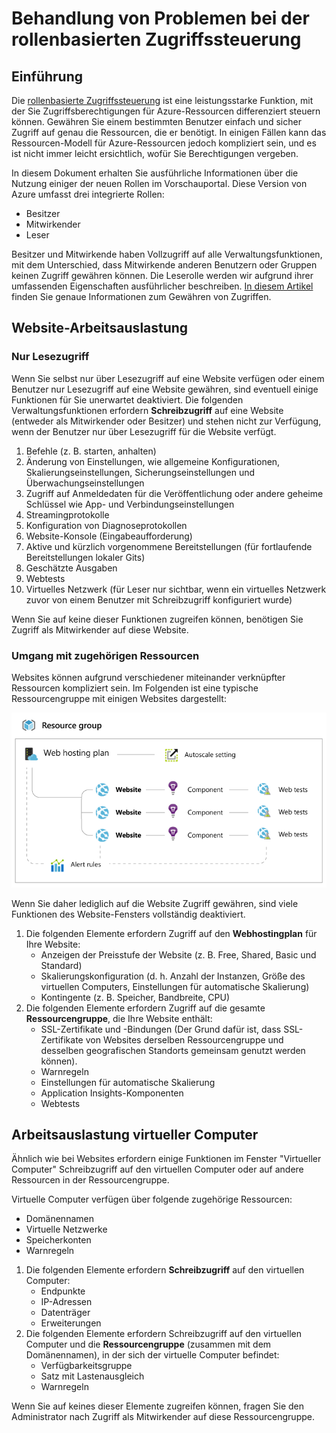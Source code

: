 ﻿<properties 
	pageTitle="Behandlung von Problemen bei der rollenbasierten Zugriffssteuerung" 
	description="" 
	services="" 
	documentationCenter="" 
	authors="stepsic-microsoft-com" 
	writer="" 
	manager="terrylan" 
	editor=""/>

<tags 
	ms.service="multiple" 
	ms.workload="multiple" 
	ms.tgt_pltfrm="ibiza" 
	ms.devlang="na" 
	ms.topic="article" 
	ms.date="11/03/2014" 
	ms.author="stepsic"/>

# Behandlung von Problemen bei der rollenbasierten Zugriffssteuerung

## Einführung

Die [rollenbasierte Zugriffssteuerung](http://azure.microsoft.com/documentation/articles/role-based-access-control-configure/) ist eine leistungsstarke Funktion, mit der Sie Zugriffsberechtigungen für Azure-Ressourcen differenziert steuern können. Gewähren Sie einem bestimmten Benutzer einfach und sicher Zugriff auf genau die Ressourcen, die er benötigt. In einigen Fällen kann das Ressourcen-Modell für Azure-Ressourcen jedoch kompliziert sein, und es ist nicht immer leicht ersichtlich, wofür Sie Berechtigungen vergeben.

In diesem Dokument erhalten Sie ausführliche Informationen über die Nutzung einiger der neuen Rollen im Vorschauportal.  Diese Version von Azure umfasst drei integrierte Rollen:
* Besitzer
* Mitwirkender
* Leser

Besitzer und Mitwirkende haben Vollzugriff auf alle Verwaltungsfunktionen, mit dem Unterschied, dass Mitwirkende anderen Benutzern oder Gruppen keinen Zugriff gewähren können. Die Leserolle werden wir aufgrund ihrer umfassenden Eigenschaften ausführlicher beschreiben. [In diesem Artikel](http://azure.microsoft.com/documentation/articles/role-based-access-control-configure/) finden Sie genaue Informationen zum Gewähren von Zugriffen.

## Website-Arbeitsauslastung

### Nur Lesezugriff 

Wenn Sie selbst nur über Lesezugriff auf eine Website verfügen oder einem Benutzer nur Lesezugriff auf eine Website gewähren, sind eventuell einige Funktionen für Sie unerwartet deaktiviert. Die folgenden Verwaltungsfunktionen erfordern **Schreibzugriff** auf eine Website (entweder als Mitwirkender oder Besitzer) und stehen nicht zur Verfügung, wenn der Benutzer nur über Lesezugriff für die Website verfügt. 
 
1. Befehle (z. B. starten, anhalten)
2. Änderung von Einstellungen, wie allgemeine Konfigurationen, Skalierungseinstellungen, Sicherungseinstellungen und Überwachungseinstellungen
3. Zugriff auf Anmeldedaten für die Veröffentlichung oder andere geheime Schlüssel wie App- und Verbindungseinstellungen
4. Streamingprotokolle
5. Konfiguration von Diagnoseprotokollen
6. Website-Konsole (Eingabeaufforderung)
7. Aktive und kürzlich vorgenommene Bereitstellungen (für fortlaufende Bereitstellungen lokaler Gits)
8. Geschätzte Ausgaben
9. Webtests
10. Virtuelles Netzwerk (für Leser nur sichtbar, wenn ein virtuelles Netzwerk zuvor von einem Benutzer mit Schreibzugriff konfiguriert wurde)
 
Wenn Sie auf keine dieser Funktionen zugreifen können, benötigen Sie Zugriff als Mitwirkender auf diese Website. 

### Umgang mit zugehörigen Ressourcen
 
Websites können aufgrund verschiedener miteinander verknüpfter Ressourcen kompliziert sein. Im Folgenden ist eine typische Ressourcengruppe mit einigen Websites dargestellt:

![Website resource group](./media/role-based-access-control-troubleshooting/Website-resource-model.png)

Wenn Sie daher lediglich auf die Website Zugriff gewähren, sind viele Funktionen des Website-Fensters vollständig deaktiviert. 
 
1. Die folgenden Elemente erfordern Zugriff auf den **Webhostingplan** für Ihre Website:  
    * Anzeigen der Preisstufe der Website (z. B. Free, Shared, Basic und Standard)
    * Skalierungskonfiguration (d. h. Anzahl der Instanzen, Größe des virtuellen Computers, Einstellungen für automatische Skalierung)
    * Kontingente (z. B. Speicher, Bandbreite, CPU)
2. Die folgenden Elemente erfordern Zugriff auf die gesamte **Ressourcengruppe**, die Ihre Website enthält:  
    * SSL-Zertifikate und -Bindungen (Der Grund dafür ist, dass SSL-Zertifikate von Websites derselben Ressourcengruppe und desselben geografischen Standorts gemeinsam genutzt werden können).
    * Warnregeln
    * Einstellungen für automatische Skalierung
    * Application Insights-Komponenten
    * Webtests

## Arbeitsauslastung virtueller Computer

Ähnlich wie bei Websites erfordern einige Funktionen im Fenster "Virtueller Computer" Schreibzugriff auf den virtuellen Computer oder auf andere Ressourcen in der Ressourcengruppe.

Virtuelle Computer verfügen über folgende zugehörige Ressourcen:
* Domänennamen
* Virtuelle Netzwerke
* Speicherkonten
* Warnregeln

1. Die folgenden Elemente erfordern **Schreibzugriff** auf den virtuellen Computer:  
    * Endpunkte
    * IP-Adressen
    * Datenträger
    * Erweiterungen
2. Die folgenden Elemente erfordern Schreibzugriff auf den virtuellen Computer und die **Ressourcengruppe** (zusammen mit dem Domänennamen), in der sich der virtuelle Computer befindet:  
    * Verfügbarkeitsgruppe
    * Satz mit Lastenausgleich
    * Warnregeln
    
Wenn Sie auf keines dieser Elemente zugreifen können, fragen Sie den Administrator nach Zugriff als Mitwirkender auf diese Ressourcengruppe.

<!--HONumber=46--> 
